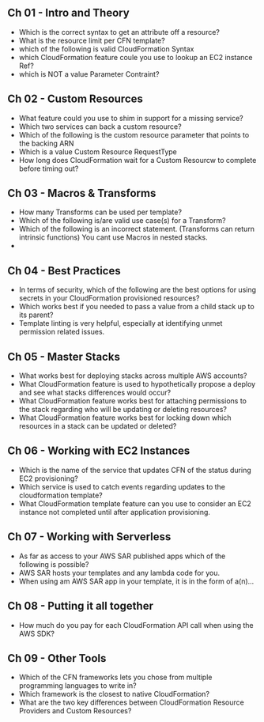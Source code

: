 ## Ch 01 - Intro and Theory
- Which is the correct syntax to get an attribute off a resource?
- What is the resource limit per CFN template?
- which of the following is valid CloudFormation Syntax
- which CloudFormation feature coule you use to lookup an EC2 instance Ref?
- which is NOT a value Parameter Contraint?

## Ch 02 - Custom Resources
- What feature could you use to shim in support for a missing service?
- Which two services can back a custom resource?
- Which of the following is the custom resource parameter that points to the backing ARN
- Which is a value Custom Resource RequestType 
- How long does CloudFormation wait for a Custom Resourcw to complete before timing out?

## Ch 03 - Macros & Transforms
- How many Transforms can be used per template?
- Which of the following is/are valid use case(s) for a Transform?
- Which of the following is an incorrect statement. (Transforms can return intrinsic functions) You cant use Macros in nested stacks.
- 

## Ch 04 - Best Practices
- In terms of security, which of the following are the best options for using secrets in your CloudFormation provisioned resources?
- Which works best if you needed to pass a value from a child stack up to its parent?
- Template linting is very helpful, especially at identifying unmet permission related issues.

## Ch 05 - Master Stacks
- What works best for deploying stacks across multiple AWS accounts?
- What CloudFormation feature is used to hypothetically propose a deploy and see what stacks differences would occur?
- What CloudFormation feature works best for attaching permissions to the stack regarding who will be updating or deleting resources?
- What CloudFormation feature works best for locking down which resources in a stack can be updated or deleted?

## Ch 06 - Working with EC2 Instances
- Which is the name of the service that updates CFN of the status during EC2 provisioning?
- Which service is used to catch events regarding updates to the cloudformation template?
- What CloudFormation template feature can you use to consider an EC2 instance not completed until after application provisioning. 

## Ch 07 - Working with Serverless
- As far as access to your AWS SAR published apps which of the following is possible?
- AWS SAR hosts your templates and any lambda code for you.
- When using am AWS SAR app in your template, it is in the form of a(n)...

## Ch 08 - Putting it all together
- How much do you pay for each CloudFormation API call when using the AWS SDK?

## Ch 09 - Other Tools
- Which of the CFN frameworks lets you chose from multiple programming languages to write in?
- Which framework is the closest to native CloudFormation?
- What are the two key differences between CloudFormation Resource Providers and Custom Resources?
